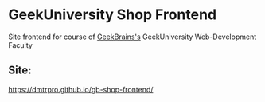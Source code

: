 # GeekUniversity Shop Frontend
Site frontend for course of [GeekBrains's](https://geekbrains.ru/go/aWdy4K) GeekUniversity Web-Development Faculty

## Site:
https://dmtrpro.github.io/gb-shop-frontend/
